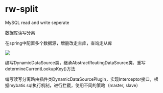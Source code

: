 # rw-split
MySQL read and write seperate

数据库读写分离

在spring中配置多个数据源，增删改走主库，查询走从库

<img src="https://img-blog.csdn.net/20130429111107055" />

编写DynamicDataSource类，继承AbstractRoutingDataSource类，重写determineCurrentLookupKey()方法

编写读写分离路由插件类DynamicDataSourcePlugin，实现Interceptor接口，根据mybatis sql执行机制，进行拦截，使用不同的策略（master, slave）
